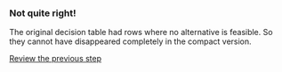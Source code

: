 ### Not quite right!

The original decision table had rows where no alternative is
feasible. So they cannot have disappeared completely in the compact version.

[Review the previous step](../description.md)
